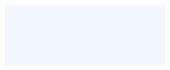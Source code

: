 <scroll-up></scroll-up>

<image-com :src="'/logo.png'" :headerImg="'/header.png'" :width="137" :height="84" :bgWidth="'1920'" :bgHeight="'896'"></image-com>

<div>
  <swiper-bg-culture></swiper-bg-culture>
</div>

<div class="content_exhibit">
  <div class="main_padding" style="padding:0">
  <div class="area_content">
    <culture-core></culture-core>
  </div>
  </div>
</div>

<div class="content_exhibit">
  <div class="main_padding" style="background:#f2f8fd">
  <div class="area_content" style="padding: 5.8rem 9rem 6.2rem;">
    <culture-corner></culture-corner>
  </div>
  </div>
</div>

<div class="content_exhibit" style="background:url('/map_bg.png');background-size:100% 100%">
  <div class="main_padding mapInstance" style="padding:6rem 4rem 6.2rem">
  <div class="area_content">
    <contact-us></contact-us>
  </div>
  </div>
</div>

<div class="content_exhibit" style="background:url('/widget_bg.png');background-size:100% 100%">
  <!-- <banner-bg :width="'1920'" :height="'565'"></banner-bg> -->
  <div class="main_padding">
  <div class="area_content">
    <company-info></company-info>
  </div>
  </div>
</div>

<bottom-com/>